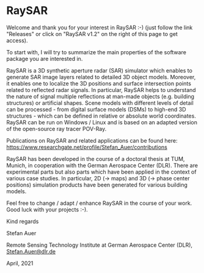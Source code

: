# RaySAR
Welcome and thank you for your interest in RaySAR :-) (just follow the link "Releases" or click on "RaySAR v1.2" on the right of this page to get access). 

To start with, I will try to summarize the main properties of the software package you are interested in.

RaySAR is a 3D synthetic aperture radar (SAR) simulator which enables to generate SAR image layers related to detailed 3D object models. Moreover, it enables one to localize the 3D positions and surface intersection points related to reflected radar signals. In particular, RaySAR helps to understand the nature of signal multiple reflections at man-made objects (e.g. building structures) or artificial shapes. Scene models with different levels of detail can be processed - from digital surface models (DSMs) to high-end 3D structures - which can be defined in relative or absolute world coordinates. RaySAR can be run on Windows / Linux and is based on an adapted version of the open-source ray tracer POV-Ray.

Publications on RaySAR and related applications can be found here: https://www.researchgate.net/profile/Stefan_Auer/contributions

RaySAR has been developed in the course of a doctoral thesis at TUM, Munich, in cooperation with the German Aerospace Center (DLR). There are experimental parts but also parts which have been applied in the context of various case studies. In particular, 2D (-> maps) and 3D (-> phase center positions) simulation products have been generated for various building models. 

Feel free to change / adapt / enhance RaySAR in the course of your work. Good luck with your projects :-).

Kind regards

Stefan Auer

Remote Sensing Technology Institute at German Aerospace Center (DLR),
Stefan.Auer@dlr.de

April, 2021

